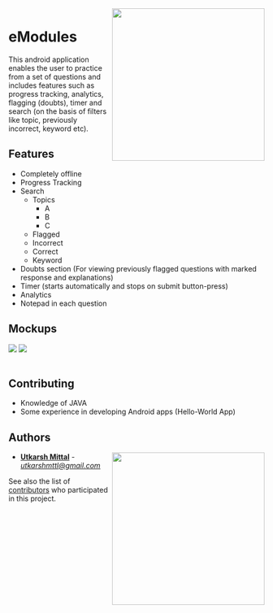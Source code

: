 <img src="https://user-images.githubusercontent.com/20863182/36215111-2f9418fc-11d1-11e8-9375-9f3af5bd9954.png" align="right" height="300" width="300"/>

# eModules 

This android application enables the user to practice from a set of questions and includes features such as progress tracking, analytics, flagging (doubts), timer and search (on the basis of filters like topic, previously incorrect, keyword etc).

## Features

- Completely offline
- Progress Tracking
- Search
  - Topics
    - A
    - B
    - C
  - Flagged
  - Incorrect
  - Correct
  - Keyword
- Doubts section (For viewing previously flagged questions with marked response and explanations)
- Timer (starts automatically and stops on submit button-press)
- Analytics
- Notepad in each question

## Mockups

<img src="./Mockups/Mockup1.png"/> <img src="./Mockups/Mockup2.png"/> 
<br><br>

## Contributing

* Knowledge of JAVA
* Some experience in developing Android apps (Hello-World App)

## Authors

<a href="http://ducic.ac.in/"><img src="https://user-images.githubusercontent.com/16596327/30467922-9d4985ce-9a05-11e7-81aa-9f5348eb40de.png" align="right" width="300"/></a>

* **[Utkarsh Mittal](https://github.com/utkarshmttl)** - *utkarshmttl@gmail.com*

See also the list of [contributors](https://github.com/utkarshmttl/eModules/graphs/contributors) who participated in this project.
